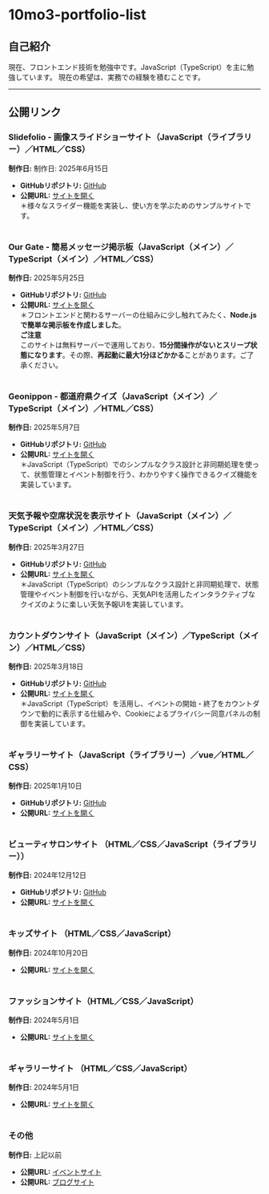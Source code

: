 # 10mo3-portfolio-list

## 自己紹介

現在、フロントエンド技術を勉強中です。JavaScript（TypeScript）を主に勉強しています。
現在の希望は、実務での経験を積むことです。

---

## **公開リンク**
### **Slidefolio - 画像スライドショーサイト**（JavaScript（ライブラリー）／HTML／CSS）  
**制作日:** 制作日: 2025年6月15日
- **GitHubリポジトリ:** [GitHub](https://10mo3o111.github.io/slidefolio/)  
- **公開URL:** [サイトを開く](https://10mo3o111.github.io/slidefolio/)<br>
＊様々なスライダー機能を実装し、使い方を学ぶためのサンプルサイトです。
<br><br>

### **Our Gate - 簡易メッセージ掲示板**（JavaScript（メイン）／TypeScript（メイン）／HTML／CSS）  
**制作日:** 2025年5月25日  
- **GitHubリポジトリ:** [GitHub](https://github.com/10mo3o111/our-gate)   
- **公開URL:** [サイトを開く](https://our-gate.onrender.com)<br>
＊フロントエンドと関わるサーバーの仕組みに少し触れてみたく、**Node.jsで簡単な掲示板を作成しました**。<br>
**ご注意**  
このサイトは無料サーバーで運用しており、**15分間操作がないとスリープ状態になります**。その際、**再起動に最大1分ほどかかる**ことがあります。ご了承ください。
<br><br>

### **Geonippon - 都道府県クイズ**（JavaScript（メイン）／TypeScript（メイン）／HTML／CSS） 
**制作日:** 2025年5月7日  
- **GitHubリポジトリ:** [GitHub](https://github.com/10mo3o111/geonippon)  
- **公開URL:** [サイトを開く](https://10mo3o111.github.io/geonippon/)<br>
＊JavaScript（TypeScript）でのシンプルなクラス設計と非同期処理を使って、状態管理とイベント制御を行う、わかりやすく操作できるクイズ機能を実装しています。
<br><br>

### **天気予報や空席状況を表示サイト**（JavaScript（メイン）／TypeScript（メイン）／HTML／CSS） 
**制作日:** 2025年3月27日  
- **GitHubリポジトリ:** [GitHub](https://github.com/10mo3o111/async-lab)  
- **公開URL:** [サイトを開く](https://10mo3o111.github.io/async-lab/)<br>
＊JavaScript（TypeScript）のシンプルなクラス設計と非同期処理で、状態管理やイベント制御を行いながら、天気APIを活用したインタラクティブなクイズのように楽しい天気予報UIを実装しています。
<br><br>

### **カウントダウンサイト**（JavaScript（メイン）／TypeScript（メイン）／HTML／CSS） 
**制作日:** 2025年3月18日  
- **GitHubリポジトリ:** [GitHub](https://github.com/10mo3o111/2025-countdown)  
- **公開URL:** [サイトを開く](https://10mo3o111.github.io/2025-countdown/)<br>
＊JavaScript（TypeScript）を活用し、イベントの開始・終了をカウントダウンで動的に表示する仕組みや、Cookieによるプライバシー同意パネルの制御を実装しています。
<br><br> 

### **ギャラリーサイト**（JavaScript（ライブラリー）／vue／HTML／CSS）   
**制作日:** 2025年1月10日  
- **GitHubリポジトリ:** [GitHub](https://github.com/10mo3o111/gallery-site-portfolio)  
- **公開URL:** [サイトを開く](https://10mo3o111.github.io/gallery-site-portfolio/)
<br><br>

### **ビューティサロンサイト** （HTML／CSS／JavaScript（ライブラリー））
**制作日:** 2024年12月12日  
- **GitHubリポジトリ:** [GitHub](https://github.com/10mo3o111/beauty-salon-portfolio)  
- **公開URL:** [サイトを開く](https://10mo3o111.github.io/beauty-salon-portfolio/)
<br><br>

### **キッズサイト** （HTML／CSS／JavaScript）
**制作日:** 2024年10月20日  
- **公開URL:** [サイトを開く](https://productiont.github.io/kidsSite/)
<br><br>

### **ファッションサイト**（HTML／CSS／JavaScript）
**制作日:** 2024年5月1日  
- **公開URL:** [サイトを開く](https://productiont.github.io/FashionCollection/)
<br><br>

### **ギャラリーサイト** （HTML／CSS／JavaScript）
**制作日:** 2024年5月1日  
- **公開URL:** [サイトを開く](https://productiont.github.io/GallerySite/)
<br><br>

### **その他**  
**制作日:** 上記以前  
- **公開URL:** [イベントサイト](https://productiont.github.io/eventSite/)  
- **公開URL:** [ブログサイト](https://productiont.github.io/blogSite/)  
